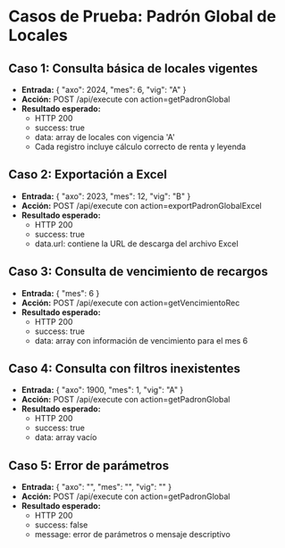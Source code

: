 # Casos de Prueba: Padrón Global de Locales

## Caso 1: Consulta básica de locales vigentes
- **Entrada:** { "axo": 2024, "mes": 6, "vig": "A" }
- **Acción:** POST /api/execute con action=getPadronGlobal
- **Resultado esperado:**
  - HTTP 200
  - success: true
  - data: array de locales con vigencia 'A'
  - Cada registro incluye cálculo correcto de renta y leyenda

## Caso 2: Exportación a Excel
- **Entrada:** { "axo": 2023, "mes": 12, "vig": "B" }
- **Acción:** POST /api/execute con action=exportPadronGlobalExcel
- **Resultado esperado:**
  - HTTP 200
  - success: true
  - data.url: contiene la URL de descarga del archivo Excel

## Caso 3: Consulta de vencimiento de recargos
- **Entrada:** { "mes": 6 }
- **Acción:** POST /api/execute con action=getVencimientoRec
- **Resultado esperado:**
  - HTTP 200
  - success: true
  - data: array con información de vencimiento para el mes 6

## Caso 4: Consulta con filtros inexistentes
- **Entrada:** { "axo": 1900, "mes": 1, "vig": "A" }
- **Acción:** POST /api/execute con action=getPadronGlobal
- **Resultado esperado:**
  - HTTP 200
  - success: true
  - data: array vacío

## Caso 5: Error de parámetros
- **Entrada:** { "axo": "", "mes": "", "vig": "" }
- **Acción:** POST /api/execute con action=getPadronGlobal
- **Resultado esperado:**
  - HTTP 200
  - success: false
  - message: error de parámetros o mensaje descriptivo
